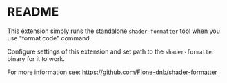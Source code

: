 # README

This extension simply runs the standalone `shader-formatter` tool when you use "format code" command.

Configure settings of this extension and set path to the `shader-formatter` binary for it to work.

For more information see: https://github.com/Flone-dnb/shader-formatter